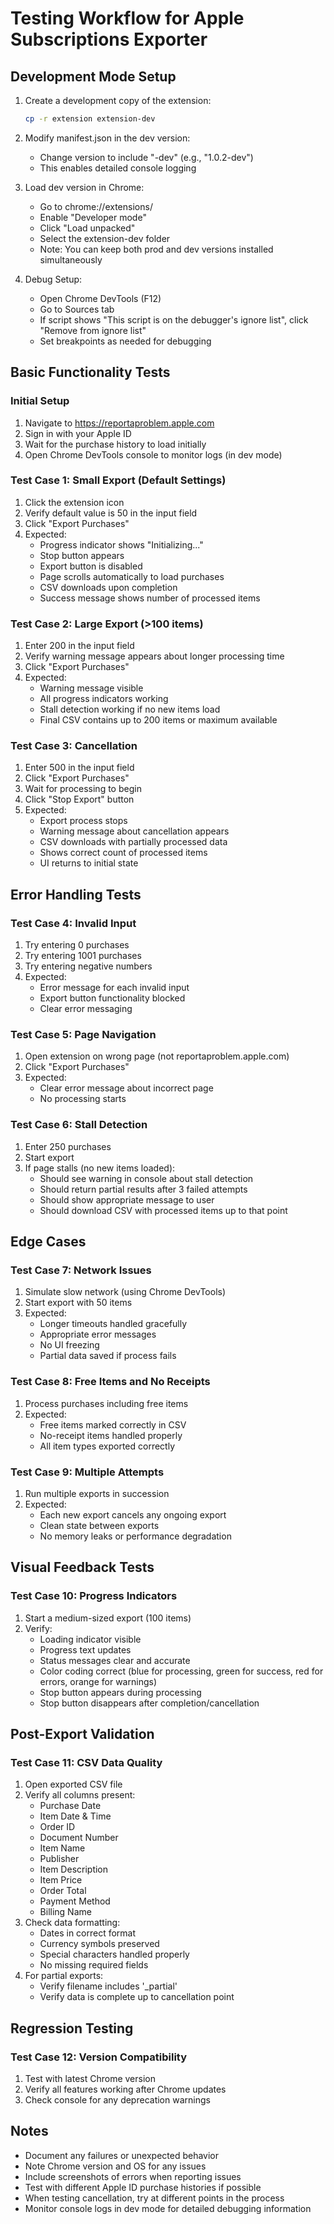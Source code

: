 # Testing Workflow for Apple Subscriptions Exporter

## Development Mode Setup

1. Create a development copy of the extension:
   ```bash
   cp -r extension extension-dev
   ```
2. Modify manifest.json in the dev version:
   - Change version to include "-dev" (e.g., "1.0.2-dev")
   - This enables detailed console logging

3. Load dev version in Chrome:
   - Go to chrome://extensions/
   - Enable "Developer mode"
   - Click "Load unpacked"
   - Select the extension-dev folder
   - Note: You can keep both prod and dev versions installed simultaneously

4. Debug Setup:
   - Open Chrome DevTools (F12)
   - Go to Sources tab
   - If script shows "This script is on the debugger's ignore list", click "Remove from ignore list"
   - Set breakpoints as needed for debugging

## Basic Functionality Tests

### Initial Setup
1. Navigate to https://reportaproblem.apple.com
2. Sign in with your Apple ID
3. Wait for the purchase history to load initially
4. Open Chrome DevTools console to monitor logs (in dev mode)

### Test Case 1: Small Export (Default Settings)
1. Click the extension icon
2. Verify default value is 50 in the input field
3. Click "Export Purchases"
4. Expected:
   - Progress indicator shows "Initializing..."
   - Stop button appears
   - Export button is disabled
   - Page scrolls automatically to load purchases
   - CSV downloads upon completion
   - Success message shows number of processed items

### Test Case 2: Large Export (>100 items)
1. Enter 200 in the input field
2. Verify warning message appears about longer processing time
3. Click "Export Purchases"
4. Expected:
   - Warning message visible
   - All progress indicators working
   - Stall detection working if no new items load
   - Final CSV contains up to 200 items or maximum available

### Test Case 3: Cancellation
1. Enter 500 in the input field
2. Click "Export Purchases"
3. Wait for processing to begin
4. Click "Stop Export" button
5. Expected:
   - Export process stops
   - Warning message about cancellation appears
   - CSV downloads with partially processed data
   - Shows correct count of processed items
   - UI returns to initial state

## Error Handling Tests

### Test Case 4: Invalid Input
1. Try entering 0 purchases
2. Try entering 1001 purchases
3. Try entering negative numbers
4. Expected:
   - Error message for each invalid input
   - Export button functionality blocked
   - Clear error messaging

### Test Case 5: Page Navigation
1. Open extension on wrong page (not reportaproblem.apple.com)
2. Click "Export Purchases"
3. Expected:
   - Clear error message about incorrect page
   - No processing starts

### Test Case 6: Stall Detection
1. Enter 250 purchases
2. Start export
3. If page stalls (no new items loaded):
   - Should see warning in console about stall detection
   - Should return partial results after 3 failed attempts
   - Should show appropriate message to user
   - Should download CSV with processed items up to that point

## Edge Cases

### Test Case 7: Network Issues
1. Simulate slow network (using Chrome DevTools)
2. Start export with 50 items
3. Expected:
   - Longer timeouts handled gracefully
   - Appropriate error messages
   - No UI freezing
   - Partial data saved if process fails

### Test Case 8: Free Items and No Receipts
1. Process purchases including free items
2. Expected:
   - Free items marked correctly in CSV
   - No-receipt items handled properly
   - All item types exported correctly

### Test Case 9: Multiple Attempts
1. Run multiple exports in succession
2. Expected:
   - Each new export cancels any ongoing export
   - Clean state between exports
   - No memory leaks or performance degradation

## Visual Feedback Tests

### Test Case 10: Progress Indicators
1. Start a medium-sized export (100 items)
2. Verify:
   - Loading indicator visible
   - Progress text updates
   - Status messages clear and accurate
   - Color coding correct (blue for processing, green for success, red for errors, orange for warnings)
   - Stop button appears during processing
   - Stop button disappears after completion/cancellation

## Post-Export Validation

### Test Case 11: CSV Data Quality
1. Open exported CSV file
2. Verify all columns present:
   - Purchase Date
   - Item Date & Time
   - Order ID
   - Document Number
   - Item Name
   - Publisher
   - Item Description
   - Item Price
   - Order Total
   - Payment Method
   - Billing Name
3. Check data formatting:
   - Dates in correct format
   - Currency symbols preserved
   - Special characters handled properly
   - No missing required fields
4. For partial exports:
   - Verify filename includes '_partial'
   - Verify data is complete up to cancellation point

## Regression Testing

### Test Case 12: Version Compatibility
1. Test with latest Chrome version
2. Verify all features working after Chrome updates
3. Check console for any deprecation warnings

## Notes
- Document any failures or unexpected behavior
- Note Chrome version and OS for any issues
- Include screenshots of errors when reporting issues
- Test with different Apple ID purchase histories if possible
- When testing cancellation, try at different points in the process
- Monitor console logs in dev mode for detailed debugging information 